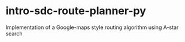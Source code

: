 # intro-sdc-route-planner-py
Implementation of a Google-maps style routing algorithm using A-star search
